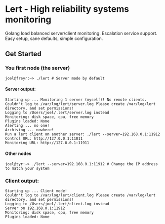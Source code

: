 Lert - High reliability systems monitoring
====

Golang load balanced server/client monitoring. Escalation service support. Easy setup, sane defaults, simple configuration.

Get Started
-----------

### You first node (the server)

    joel@freyr:~> ./lert # Server mode by default

#### Server output:

    Starting up ... Monitoring 1 server (myself)! No remote clients.
    Couldn't log to /var/log/lert/server.log Please create /var/log/lert directory, and set permissions!
    Logging to /Users/joel/.lert/server.log instead
    Monitoring: disk space, cpu, free memory
    Plugins loaded: None
    Alerting ... no one!
    Archiving ... nowhere!
    Run a lert client on another server: ./lert --server=192.168.0.1:11912
    Control URL: http://127.0.0.1:11811
    Monitoring URL: http://127.0.0.1:11911
    
#### Other nodes

    joel@tyr:~> ./lert --server=192.168.0.1:11912 # Change the IP address to match your system

### Client output:
    
    Starting up ... Client mode!
    Couldn't log to /var/log/lert/client.log Please create /var/log/lert directory, and set permissions!
    Logging to /Users/joel/.lert/client.log instead
    Server on 192.168.0.1:11912
    Monitoring: disk space, cpu, free memory
    Plugins loaded: None
